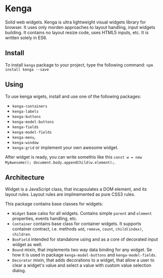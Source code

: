 # Kenga
Solid web widgets.
Kenga is ultra lightweight visual widgets library for browser.
It uses only morden approaches to layout handling, input widgets building. It contains no layout resize code, uses HTML5 inputs, etc.
It is written solely in ES6.

## Install
To install `kenga` package to your project, type the following command:
`npm install kenga --save`

## Using
To use kenga wigets, install and use one of the following packages:
- `kenga-containers`
- `kenga-labels`
- `kenga-buttons`
- `kenga-model-buttons`
- `kenga-fields`
- `kenga-model-fields`
- `kenga-menu`,
- `kenga-window`
- `kenga-grid`
or implement your own awesome widget.

After widget is ready, you can write somethis like this `const w = new MyAwesome(); document.body.appendChild(w.element);`.

## Architecture
Widget is a JavaScript class, that incapsulates a DOM element, and its layout rules. Layout rules are implmemented as pure CSS3 rules.

This package contains base classes for widgets:
* `Widget` base calss for all widgets. Contains simple `parent` and `element` properties, events handling, etc.
* `Container` contains base class for container widgets. It supports container contract, i.e. methods `add`, `remove`, `count`, `child(index)`, `children`.
* `BoxField` intended for standalone using and as a core of decorated input widget as well.
* `Bound` mixin, that implements two way data binding for any widget. Se how it is used in package `kenga-model-buttons` and `kenga-model-fields`.
* `Decorator` mixin, that adds decorations to a widget, that allow a user to clear a widget's value and select a value with custom value selection dialog.

